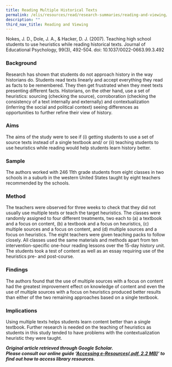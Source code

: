 ```yaml
---
title: Reading Multiple Historical Texts
permalink: /elis/resources/read/research-summaries/reading-and-viewing/reading-multiple-historical-texts/
description: ""
third_nav_title: Reading and Viewing
---
```

Nokes, J. D., Dole, J. A., & Hacker, D. J. (2007). Teaching high school students to use heuristics while reading historical texts. Journal of Educational Psychology, 99(3), 492-504. doi: 10.1037/0022-0663.99.3.492

### Background

Research has shown that students do not approach history in the way historians do. Students read texts linearly and accept everything they read as facts to be remembered. They then get frustrated when they meet texts presenting different facts. Historians, on the other hand, use a set of heuristics: sourcing (checking the source), corroboration (checking the consistency of a text internally and externally) and contextualization (inferring the social and political context) seeing differences as opportunities to further refine their view of history.

### Aims

The aims of the study were to see if (i) getting students to use a set of source texts instead of a single textbook and/ or (ii) teaching students to use heuristics while reading would help students learn history better.

### Sample

The authors worked with 246 11th grade students from eight classes in two schools in a suburb in the western United States taught by eight teachers recommended by the schools.

### Method

The teachers were observed for three weeks to check that they did not usually use multiple texts or teach the target heuristics. The classes were randomly assigned to four different treatments, two each to (a) a textbook and a focus on content, (b) a textbook and a focus on heuristics, (c) multiple sources and a focus on content, and (d) multiple sources and a focus on heuristics. The eight teachers were given teaching packs to follow closely. All classes used the same materials and methods apart from ten intervention-specific one-hour reading lessons over the 15-day history unit. The students took a test of content as well as an essay requiring use of the heuristics pre- and post-course.

### Findings

The authors found that the use of multiple sources with a focus on content had the greatest improvement effect on knowledge of content and even the use of multiple sources with a focus on heuristics produced better results than either of the two remaining approaches based on a single textbook.

### Implications

Using multiple texts helps students learn content better than a single textbook. Further research is needed on the teaching of heuristics as students in this study tended to have problems with the contextualization heuristic they were taught.


_**Original article retrieved through Google Scholar.**_  
**_Please consult our online guide ‘[Accessing e-Resources(.pdf, 2.2 MB)](https://academyofsingaporeteachers-moe-edu-sg-admin.cwp.sg/elis/resources/read/research-summaries/reading-and-viewing/18e45074-6b1b-4ac7-811f-1a8da16c4f81 "Accessing e-Resources")’ to find out how to access library resources._**